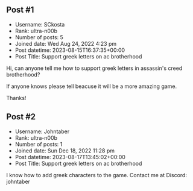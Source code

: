 ## Post #1
- Username: SCkosta
- Rank: ultra-n00b
- Number of posts: 5
- Joined date: Wed Aug 24, 2022 4:23 pm
- Post datetime: 2023-08-15T16:37:35+00:00
- Post Title: Support greek letters on ac brotherhood

Hi, can anyone tell me how to support greek letters in assassin's creed brotherhood?

If anyone knows please tell beacuse it will be a more amazing game.

Thanks!
## Post #2
- Username: Johntaber
- Rank: ultra-n00b
- Number of posts: 1
- Joined date: Sun Dec 18, 2022 11:28 pm
- Post datetime: 2023-08-17T13:45:02+00:00
- Post Title: Support greek letters on ac brotherhood

I know how to add greek characters to the game.
Contact me at Discord: johntaber
